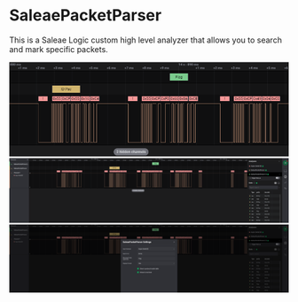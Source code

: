 # SaleaePacketParser
This is a Saleae Logic custom high level analyzer that allows you to search and mark specific packets.

<img src="images/1.png" width="800" >
<img src="images/2.png" width="800" >
<img src="images/3.png" width="800" >

